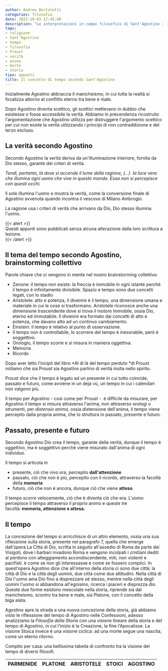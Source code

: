 ```yaml
---  
author: Andrea Bortolotti  
categories: filosofia  
date: 2022-10-03 17:45:00  
description: "Le interpretazioni in campo filosofico di Sant'Agostino riguardo tempo, verità, anima e religione, assieme ad un breve excursus storico sulla sua vita."  
tags:  
- religione
- Sant'Agostino
- tempo
- filosofia
- Proust
- verità
- anima
- morte
- storia
tipo: appunti  
title: Il concetto di tempo secondo Sant'Agostino  
---  
```

Inizialmente Agostino abbraccia il manicheismo, in cui tutta la realtà si focalizza attorno al conflitto eterno tra bene e male.  

Dopo Agostino diventa scettico, gli scettici mettevano in dubbio che esistesse o fosse accessibile la verità. Abbiamo in precendenza ricostruito l'argomentazione che Agostino utilizza per distruggere l'argomento scettico per cui non esiste la verità utilizzando i principi di non contraddizione e del terzo escluso.  

## La verità secondo Agostino  
  

Secondo Agostino la verità deriva da un'illuminazione interiore, fornita da Dio stesso, garante dei criteri di verità.  

*Tendi, pertanto, là dove si accende il lume della ragione, (...)  la luce vera che illumina ogni uomo che vive in questo mondo. Essa non si percepisce con questi occhi.*  

Il sole illumina l'uomo e mostra la verità, come la conversione finale di Agostino avvenuta quando incontra il vescovo di Milano Ambrogio.  

La ragione usa i criteri di verità che arrivano da Dio, Dio stesso illumina l'uomo.  


{{< alert >}}  
Questi appunti sono pubblicati senza alcuna alterazione dalla loro scrittura a lezione.  
{{< /alert >}}  

## Il tema del tempo secondo Agostino, brainstorming collettivo

Parole chiave che ci vengono in mente nel nostro brainstorming collettivo:  

-   Zenone: il tempo non esiste: la freccia è immobile in ogni istante perché il tempo è infinitamente divisibile. Spazio e tempo sono due concetti legati, con lo stadio
-   Aristotele: atto e potenza, il divenire è il tempo, una dimensione umana e materiale in cui le cose si trasformano. Aristotele riconosce anche una dimensione trascendente dove si trova il motore immobile, ossia Dio, eterno ed immutabile. Il divenire era formato dai concetti di atto e potenza, che davano atto ad un continuo cambiamento.
-   Einstein: il tempo è relativo al punto di osservazione.
-   Il tempo non è controllabile, lo scorrere del tempo è inesorabile, però è soggettivo.
-   Orologio, il tempo scorre e si misura in maniera oggettiva.
-   Memoria
-   Ricordo

Dopo aver letto l'incipit del libro *Al di là del tempo perduto *di Proust notiamo che sia Proust sia Agostino parlino di verità insita nello spirito.  

Proust dice che il tempo è legato ad un presente in cui tutto coincide, passato e futuro, come avviene in un deja vù, un tempo in cui i calendari non valgono più.  

Il tempo per Agostino - così come per Proust -  è difficile da misurare, per Agostino il tempo si misura attraverso l'anima, non attraverso orologi o strumenti, per *distensio anima*, ossia distensione dell'anima, il tempo viene percepito dalla propria anima, che lo struttura in passato, presente e futuro.  

## Passato, presente e futuro  

Secondo Agostino Dio crea il tempo, garante della verità, dunque il tempo è oggettivo, ma è soggettivo perché viene misurato dall'anima di ogni individuo.  

Il tempo si articola in  

-   presente, ciò che vivo ora, percepito **dall'attenzione**
-   passato, ciò che non è più, percepito con il ricordo, attraverso la facoltà della **memoria**
-   futuro, ciò che non è ancora, dunque ciò che viene **atteso**.

Il tempo scorre velocemente, ciò che è diventa ciò che era. L'uomo percepisce il tempo attraverso il proprio animo e queste tre facoltà: **memoria, attenzione e attesa.**  

Il tempo  
--------  

La concezione del tempo si arricchisce di un altro elemento, ossia una sua riflessione sulla storia, presente nel paragrafo 7, quella che emerge dall'opera La Città di Dio, scritta in seguito all'assedio di Roma da parte dei Visigoti, dove i barbari invadono Roma e vengono incolpati i cristiani dediti al perdono con atteggiamento accondiscendente, miti, non violenti e pacifisti. è come se non gli interessasse e come se fossero complici. In quest'opera Agostino dice che all'interno della storia ci sono due città: la città di Dio e la città degli uomini, due città come due attitudini. Nella città di Dio l'uomo ama Dio fino a disprezzare sé stesso, mentre nella città degli uomini l'uomo si abbandona all'egoismo, ricerca i piaceri e disprezza dio. Queste due forme esistono mescolate nella storia, riprende sia dal manicheismo, scontro tra bene e male, sia Platone, con il concetto della biga alata.  

Agostino apre la strada a una nuova concezione della storia, già abbiamo visto le riflessione del tempo di Agostino nelle Confessioni, adesso analizziamo la *Filosofia della Storia* con una visione lineare della storia e del tempo di Agostino, in cui l'inizio è la Creazione, la fine l'Apocalisse. La visione Stoica invece è una visione ciclica: ad una morte segue una nascita, come un eterno ritorno.  

Compito per casa: una bellissima tabella di confronto tra la visione del tempo di diversi filosofi.  

| PARMENIDE | PLATONE | ARISTOTELE | STOICI | AGOSTINO |  
| --- | --- | --- | --- | --- |  